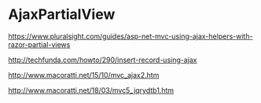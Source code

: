 # AjaxPartialView

https://www.pluralsight.com/guides/asp-net-mvc-using-ajax-helpers-with-razor-partial-views

http://techfunda.com/howto/290/insert-record-using-ajax

http://www.macoratti.net/15/10/mvc_ajax2.htm

http://www.macoratti.net/18/03/mvc5_jqrydtb1.htm
